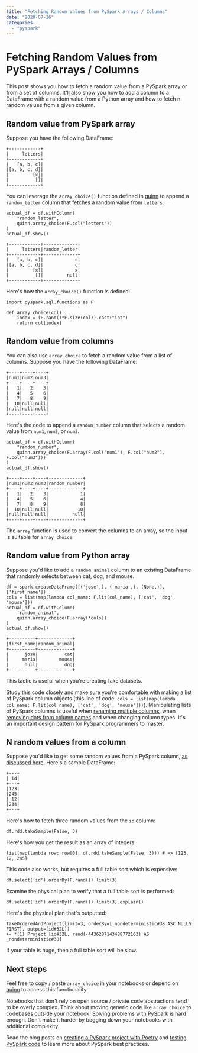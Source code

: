 ```yaml
---
title: "Fetching Random Values from PySpark Arrays / Columns"
date: "2020-07-26"
categories: 
  - "pyspark"
---
```


# Fetching Random Values from PySpark Arrays / Columns

This post shows you how to fetch a random value from a PySpark array or from a set of columns. It'll also show you how to add a column to a DataFrame with a random value from a Python array and how to fetch n random values from a given column.

## Random value from PySpark array

Suppose you have the following DataFrame:

```
+------------+
|     letters|
+------------+
|   [a, b, c]|
|[a, b, c, d]|
|         [x]|
|          []|
+------------+
```

You can leverage the `array_choice()` function defined in [quinn](https://github.com/MrPowers/quinn/) to append a `random_letter` column that fetches a random value from `letters`.

```
actual_df = df.withColumn(
    "random_letter",
    quinn.array_choice(F.col("letters"))
)
actual_df.show()
```

```
+------------+-------------+
|     letters|random_letter|
+------------+-------------+
|   [a, b, c]|            c|
|[a, b, c, d]|            c|
|         [x]|            x|
|          []|         null|
+------------+-------------+
```

Here's how the `array_choice()` function is defined:

```
import pyspark.sql.functions as F

def array_choice(col):
    index = (F.rand()*F.size(col)).cast("int")
    return col[index]
```

## Random value from columns

You can also use `array_choice` to fetch a random value from a list of columns. Suppose you have the following DataFrame:

```
+----+----+----+
|num1|num2|num3|
+----+----+----+
|   1|   2|   3|
|   4|   5|   6|
|   7|   8|   9|
|  10|null|null|
|null|null|null|
+----+----+----+
```

Here's the code to append a `random_number` column that selects a random value from `num1`, `num2`, or `num3`.

```
actual_df = df.withColumn(
    "random_number",
    quinn.array_choice(F.array(F.col("num1"), F.col("num2"), F.col("num3")))
)
actual_df.show()
```

```
+----+----+----+-------------+
|num1|num2|num3|random_number|
+----+----+----+-------------+
|   1|   2|   3|            1|
|   4|   5|   6|            4|
|   7|   8|   9|            8|
|  10|null|null|           10|
|null|null|null|         null|
+----+----+----+-------------+
```

The `array` function is used to convert the columns to an array, so the input is suitable for `array_choice`.

## Random value from Python array

Suppose you'd like to add a `random_animal` column to an existing DataFrame that randomly selects between cat, dog, and mouse.

```
df = spark.createDataFrame([('jose',), ('maria',), (None,)], ['first_name'])
cols = list(map(lambda col_name: F.lit(col_name), ['cat', 'dog', 'mouse']))
actual_df = df.withColumn(
    'random_animal',
    quinn.array_choice(F.array(*cols))
)
actual_df.show()
```

```
+----------+-------------+
|first_name|random_animal|
+----------+-------------+
|      jose|          cat|
|     maria|        mouse|
|      null|          dog|
+----------+-------------+
```

This tactic is useful when you're creating fake datasets.

Study this code closely and make sure you're comfortable with making a list of PySpark column objects (this line of code: `cols = list(map(lambda col_name: F.lit(col_name), ['cat', 'dog', 'mouse']))`). Manipulating lists of PySpark columns is useful when [renaming multiple columns](https://mungingdata.com/pyspark/rename-multiple-columns-todf-withcolumnrenamed/), when [removing dots from column names](https://mungingdata.com/pyspark/avoid-dots-periods-column-names/) and when changing column types. It's an important design pattern for PySpark programmers to master.

## N random values from a column

Suppose you'd like to get some random values from a PySpark column, [as discussed here](https://stackoverflow.com/questions/46564657/pyspark-how-to-get-random-values-from-a-dataframe-column). Here's a sample DataFrame:

```
+---+
| id|
+---+
|123|
|245|
| 12|
|234|
+---+
```

Here's how to fetch three random values from the `id` column:

```
df.rdd.takeSample(False, 3)
```

Here's how you get the result as an array of integers:

```
list(map(lambda row: row[0], df.rdd.takeSample(False, 3))) # => [123, 12, 245]
```

This code also works, but requires a full table sort which is expensive:

```
df.select('id').orderBy(F.rand()).limit(3)
```

Examine the physical plan to verify that a full table sort is performed:

```
df.select('id').orderBy(F.rand()).limit(3).explain()
```

Here's the physical plan that's outputted:

```
TakeOrderedAndProject(limit=3, orderBy=[_nondeterministic#38 ASC NULLS FIRST], output=[id#32L])
+- *(1) Project [id#32L, rand(-4436287143488772163) AS _nondeterministic#38]
```

If your table is huge, then a full table sort will be slow.

## Next steps

Feel free to copy / paste `array_choice` in your notebooks or depend on [quinn](https://github.com/MrPowers/quinn/) to access this functionality.

Notebooks that don't rely on open source / private code abstractions tend to be overly complex. Think about moving generic code like `array_choice` to codebases outside your notebook. Solving problems with PySpark is hard enough. Don't make it harder by bogging down your notebooks with additional complexity.

Read the blog posts on [creating a PySpark project with Poetry](https://mungingdata.com/pyspark/poetry-dependency-management-wheel/) and [testing PySpark code](https://mungingdata.com/pyspark/testing-pytest-chispa/) to learn more about PySpark best practices.
